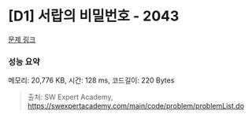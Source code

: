 # [D1] 서랍의 비밀번호 - 2043 

[문제 링크](https://swexpertacademy.com/main/code/problem/problemDetail.do?contestProbId=AV5QJ_8KAx8DFAUq) 

### 성능 요약

메모리: 20,776 KB, 시간: 128 ms, 코드길이: 220 Bytes



> 출처: SW Expert Academy, https://swexpertacademy.com/main/code/problem/problemList.do